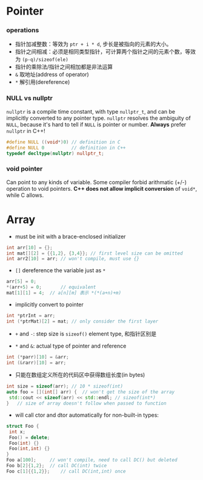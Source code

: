 # Pointer

### operations

- 指针加减整数：等效为 `ptr + i * d`, 步长是被指向的元素的大小。
- 指针之间相减：必须是相同类型指针，可计算两个指针之间的元素个数，等效为 `(p-q)/sizeof(ele)`
- 指针的乘除法/指针之间相加都是非法运算
- `&` 取地址(address of operator)
- `*` 解引用(dereference)

### NULL vs nullptr

`nullptr` is a compile time constant, with type `nullptr_t`, and can be implicitly converted to any pointer type. `nullptr` resolves the ambiguity of `NULL`, because it's hard to tell if `NULL` is pointer or number. **Always** prefer `nullptr` in C++!

```c++
#define NULL ((void*)0) // definition in C
#define NULL 0			// definition in C++
typedef decltype(nullptr) nullptr_t;
```

### void pointer

Can point to any kinds of variable. Some compiler forbid arithmatic (+/-) operation to void pointers. **C++ does not allow implicit conversion** of `void*`, while C allows.



# Array

- must be init with a brace-enclosed initializer

 ```c++
int arr[10] = {};
int mat[][2] = {{1,2}, {3,4}}; // first level size can be omitted
int arr2[10] = arr;	// won't compile, must use {}
 ```

- `[]` dereference the variable just as `*`

 ```c++
arr[5] = 0;
*(arr+5) = 0;		// equivalent
mat[1][1] = 4; 	// a[n][m] 表示 *(*(a+n)+m)
 ```

- implicitly convert to pointer

 ```c++
int *ptrInt = arr;		
int (*ptrMat)[2] = mat;	// only consider the first layer
 ```

- `+` and `-`: step size is `sizeof()` element type, 和指针区别是

- `*` and `&`: actual type of pointer and reference

 ```c++
int (*parr)[10] = &arr;	
int (&rarr)[10] = arr;
 ```

- 只能在数组定义所在的代码区中获得数组长度(in bytes)

 ```c++
int size = sizeof(arr);	// 10 * sizeof(int)
auto foo = [](int[] arr) { 	// won't get the size of the array
  std::cout << sizeof(arr) << std::endl; // sizeof(int*)
} 	// size of array doesn't follow when passed to function
 ```

- will call ctor and dtor automatically for non-built-in types:

 ```c++
struct Foo {
  int x;
  Foo() = delete;
  Foo(int) {}
  Foo(int,int) {}
}
Foo a[100];		// won't compile, need to call DC() but deleted
Foo b[2]{1,2}; 	// call DC(int) twice
Foo c[1]{{1,2}};	// call DC(int,int) once
 ```



